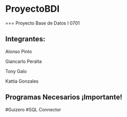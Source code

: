 # ProyectoBDI
===
Proyecto Base de Datos I 0701

## Integrantes:

Alonso Pinto


Giancarlo Peralta


Tony Galo


Kattia Gonzales




## Programas Necesarios  **¡Importante!**

#Guizero
#SQL Connector
